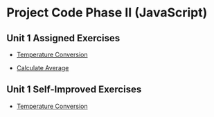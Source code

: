 # Project Code Phase II (JavaScript)

## Unit 1 Assigned Exercises

- [Temperature Conversion](exercises/1/u1ex1.md)

- [Calculate Average](exercises/2/u1ex2.md)

## Unit 1 Self-Improved Exercises

- [Temperature Conversion](exercises/1a/u1ex1a.md)
